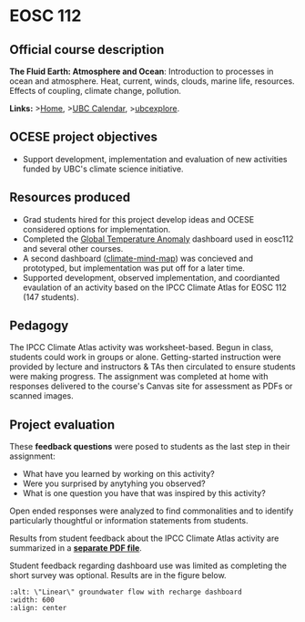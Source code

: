 # EOSC 112

## Official course description

**The Fluid Earth: Atmosphere and Ocean**: Introduction to processes in ocean and atmosphere. Heat, current, winds, clouds, marine life, resources. Effects of coupling, climate change, pollution.

**Links:**
\>[Home](https://www.eoas.ubc.ca/academics/courses/eosc112),
\>[UBC Calendar](https://courses.students.ubc.ca/cs/courseschedule?pname=subjarea&tname=subj-course&dept=EOSC&course=112),
\>[ubcexplore](https://ubcexplorer.io/course/EOSC/112).

## OCESE project objectives

* Support development, implementation and evaluation of new activities funded by UBC's climate science initiative.

## Resources produced

* Grad students hired for this project develop ideas and OCESE considered options for implementation.
* Completed the [Global Temperature Anomaly](dashboards.md) dashboard used in eosc112 and several other courses.
* A second dashboard ([climate-mind-map](dashboards.md)) was concieved and prototyped, but implementation was put off for a later time.
* Supported development, observed implementation, and coordianted evaulation of an activity based on the IPCC Climate Atlas for EOSC 112 (147 students).

## Pedagogy

The IPCC Climate Atlas activity was worksheet-based. Begun in class, students could work in groups or alone. Getting-started instruction were provided by lecture and instructors & TAs then circulated to ensure students were making progress. The assignment was completed at home with responses delivered to the course's Canvas site for assessment as PDFs or scanned images.

## Project evaluation

These **feedback questions** were posed to students as the last step in their assignment:

* What have you learned by working on this activity?
* Were you surprised by anytyhing you observed?
* What is one question you have that was inspired by this activity?

Open ended responses were analyzed to find commonalities and to identify particularly thoughtful or information statements from students. 

Results from student feedback about the IPCC Climate Atlas activity are summarized in a <a href="files/ClimateAtlas-reflections-summary.pdf">**separate PDF file**</a>.

Student feedback regarding dashboard use was limited as completing the short survey was optional. Results are in the figure below.

```{image} images/eosc112-app-feedback-211221.png
:alt: \"Linear\" groundwater flow with recharge dashboard
:width: 600
:align: center
```

<br>
